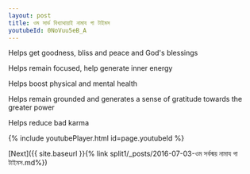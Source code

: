 ```yaml
---
layout: post
title: ওম সার্ভ বিখ্যাথায়াই নামায গা টাইমস
youtubeId: 0NoVuu5eB_A
---
```

 
 
Helps get goodness, bliss and peace and God's blessings
 
Helps remain focused, help generate inner energy 
 
Helps boost physical and mental health 
 
Helps remain grounded and generates a sense of gratitude towards the greater power 
 
Helps reduce bad karma
 
 
 
 


{% include youtubePlayer.html id=page.youtubeId %}
 
[Next]({{ site.baseurl }}{% link  split1/_posts/2016-07-03-ওম সর্বস্ময় নামায গা টাইমস.md%})
 
